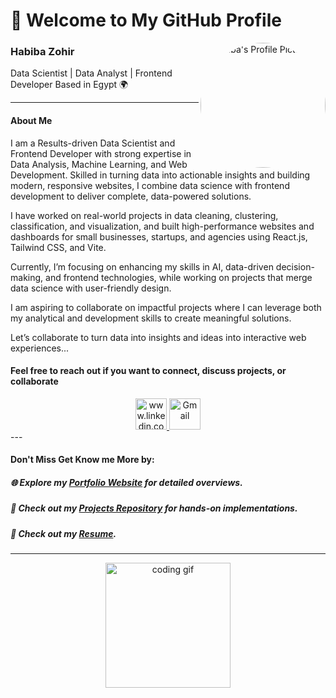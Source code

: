 # 👋 Welcome to My GitHub Profile
<img align="right" src="https://media.licdn.com/dms/image/v2/D4E03AQEQTHH__3Xhcw/profile-displayphoto-shrink_400_400/profile-displayphoto-shrink_400_400/0/1718315809819?e=1761782400&v=beta&t=7V4fgemArdGwGgZ-NeO4rBfanmyUZiFrCSiu4RIpocI" alt="Habiba's Profile Picture" width="200" style="border-radius: 50%;" />

### Habiba Zohir  
Data Scientist | Data Analyst | Frontend Developer
Based in Egypt 🌍

---

#### About Me

I am a Results-driven Data Scientist and Frontend Developer with strong expertise in Data Analysis, Machine Learning, and Web Development. Skilled in turning data into actionable insights and building modern, responsive websites, I combine data science with frontend development to deliver complete, data-powered solutions.

I have worked on real-world projects in data cleaning, clustering, classification, and visualization, and built high-performance websites and dashboards for small businesses, startups, and agencies using React.js, Tailwind CSS, and Vite.

Currently, I’m focusing on enhancing my skills in AI, data-driven decision-making, and frontend technologies, while working on projects that merge data science with user-friendly design.

I am aspiring to collaborate on impactful projects where I can leverage both my analytical and development skills to create meaningful solutions.

Let’s collaborate to turn data into insights and ideas into interactive web experiences...

#### Feel free to reach out if you want to connect, discuss projects, or collaborate

<div align="center"> <a href="Linked in" target="_blank"> <img src="https://raw.githubusercontent.com/maurodesouza/profile-readme-generator/master/src/assets/icons/social/linkedin/default.svg" width="50" alt="www.linkedin.com/in/habiba-zohir-903721277" /> </a> <a href="mailto:habebazoir@gmail.com" target="_blank"> <img src="https://raw.githubusercontent.com/maurodesouza/profile-readme-generator/master/src/assets/icons/social/gmail/default.svg" width="50" alt="Gmail" /> </a> </div>
---

#### Don't Miss Get Know me More by:

##### 🌐 Explore my [Portfolio Website](https://gamma.app/docs/Portfolio-bfsbq9shlko4rpd) for detailed overviews.

##### 📁 Check out my [Projects Repository](https://github.com/Hab20044?tab=repositories) for hands-on implementations.

##### 📄 Check out my [Resume](https://drive.google.com/file/d/1Joj5GYMUBdNkLy7PYzMYmPZOiteNOaUG/view?usp=drive_link).
---

<div align="center"> <img src="https://media3.giphy.com/media/qgQUggAC3Pfv687qPC/giphy.gif" height="200" alt="coding gif" /> </div>


